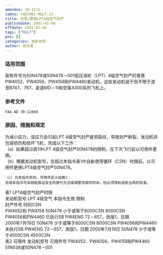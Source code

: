 ```yaml
---
amendno: 39-3131  
cadno: CAD2001-MULT-13  
title: 检查/更换LPT4级空气封严  
publishdate: 2001-02-08  
effdate: 2001-02-26  
tags: ["MULT"]  
pns: []  
categories: 民航总局  
author: 张志勇  
---
```

  
### 适用范围  
装有件号为50N478或50N478－001低压涡轮（LPT）4级空气封严的普惠PW4052、PW4056、PW4158和PW4460发动机。这些发动机装于但不限于波音B747、767、麦道MD－11和空客A300系列飞机上。  
  
<!--more-->  
### 参考文件  
    FAA AD 39-12040            
  
### 原因、措施和规定  
为减小应力，该应力会引起LPT 4级空气封严疲劳裂纹，导致封严断裂、发动机非包容损伤和损坏飞机，完成以下工作：  
    （a）如果超过表1中LPT 4级空气封严50N478的限制，在下次飞行前以可用件更换。  
（b）根据发动机型号，在超过本指令表1中自新使用循环（CSN）时限前，以可用件更换LPT4级空气封严50N478。  
  
    （c）为本指令目的，可用件定义如表2：  
    完成本指令可采取能保证安全的替代方法或调整完成的时间，但必须得到适航当局的批准。  
      
表1 LPT4级空气封严时限  
发动机型号  LPT 4级空气  本指令生效  限制  
                    封严件号   时的CSN  
PW4052和 PW4158   50N478 小于或等于8000CSN  8000CSN  
PW4056和PW4460 已执行SB PW4ENG 72－657，改版1，日期  
2000年7月19日 50N478 少于或等于8000CSN 8000CSN PW4056和PW4460 未执行SB PW4ENG 72－657，改版1，日期 2000年7月19日 50N478 少于或等于4500CSN 4500CSN  
                  表2 可用件 发动机型号 可用件号 PW4052、PW4056、PW4158和PW4460 51N038或50N478－001  
